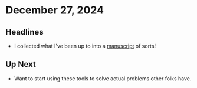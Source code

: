 # December 27, 2024

## Headlines

- I collected what I've been up to into a [manuscript](https://github.com/networkearth/mimic/blob/main/docs/Paper.pdf) of sorts! 

## Up Next

- Want to start using these tools to solve actual problems other folks have. 

